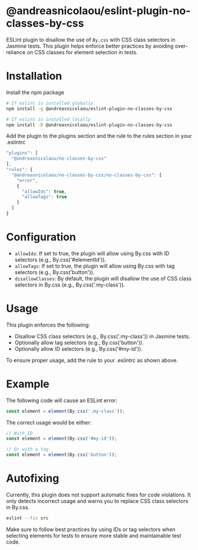 # @andreasnicolaou/eslint-plugin-no-classes-by-css
ESLint plugin to disallow the use of `By.css` with CSS class selectors in Jasmine tests. This plugin helps enforce better practices by avoiding over-reliance on CSS classes for element selection in tests.

# Installation

Install the npm package
```bash
# If eslint is installed globally
npm install -g @andreasnicolaou/eslint-plugin-no-classes-by-css

# If eslint is installed locally
npm install -D @andreasnicolaou/eslint-plugin-no-classes-by-css
```

Add the plugin to the plugins section and the rule to the rules section in your .eslintrc

```js
"plugins": [
  "@andreasnicolaou/no-classes-by-css"
],
"rules": {
  "@andreasnicolaou/no-classes-by-css/no-classes-by-css": [
    "error",
    {
      "allowIds": true,
      "allowTags": true
    }
  ]
}
```
# Configuration
 * `allowIds`: If set to true, the plugin will allow using By.css with ID selectors (e.g., By.css('#elementId')).
 * `allowTags`: If set to true, the plugin will allow using By.css with tag selectors (e.g., By.css('button')).
 * `disallowClasses`: By default, the plugin will disallow the use of CSS class selectors in By.css (e.g., By.css('.my-class')).

# Usage
 This plugin enforces the following:
 * Disallow CSS class selectors (e.g., By.css('.my-class')) in Jasmine tests.
 * Optionally allow tag selectors (e.g., By.css('button')).
 * Optionally allow ID selectors (e.g., By.css('#my-id')).

To ensure proper usage, add the rule to your .eslintrc as shown above.

# Example
The following code will cause an ESLint error:
```js
const element = element(By.css('.my-class'));
```
The correct usage would be either:
```js
// With ID
const element = element(By.css('#my-id'));

// Or with a tag
const element = element(By.css('button'));
```


# Autofixing

Currently, this plugin does not support automatic fixes for code violations. It only detects incorrect usage and warns you to replace CSS class selectors in By.css.
```bash
eslint --fix src
```
Make sure to follow best practices by using IDs or tag selectors when selecting elements for tests to ensure more stable and maintainable test code.
